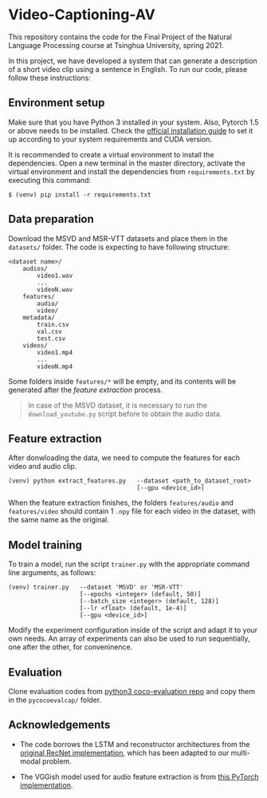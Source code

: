 # Video-Captioning-AV

This repository contains the code for the Final Project of the Natural Language Processing course at Tsinghua University, spring 2021.

In this project, we have developed a system that can generate a description of a short video clip using a sentence in English. To run our code, please follow these instructions:

## Environment setup

Make sure that you have Python 3 installed in your system. Also, Pytorch 1.5 or above needs to be installed. Check the [official installation guide](https://pytorch.org/get-started/locally/) to set it up according to your system requirements and CUDA version.

It is recommended to create a virtual environment to install the dependencies. Open a new terminal in the master directory, activate the virtual environment and install the dependencies from ``requirements.txt`` by executing this command:

```
$ (venv) pip install -r requirements.txt
```

## Data preparation

Download the MSVD and MSR-VTT datasets and place them in the `datasets/` folder. The code is expecting to have following structure: 

```
<dataset name>/
    audios/
        video1.wav
        ...
        videoN.wav
    features/
        audio/
        video/
    metadata/
        train.csv
        val.csv
        test.csv
    videos/
        video1.mp4
        ...
        videoN.mp4
```

Some folders inside `features/*` will be empty, and its contents will be generated after the *feature extraction* process.

> In case of the MSVD dataset, it is necessary to run the `download_youtube.py` script before to obtain the audio data.

## Feature extraction

After donwloading the data, we need to compute the features for each video and audio clip. 

```
(venv) python extract_features.py   --dataset <path_to_dataset_root>
                                    [--gpu <device_id>]
```

When the feature extraction finishes, the folders `features/audio` and `features/video` should contain 1 `.npy` file for each video in the dataset, with the same name as the original.

## Model training

To train a model, run the script `trainer.py` with the appropriate command line arguments, as follows:

```
(venv) trainer.py   --dataset 'MSVD' or 'MSR-VTT'
                    [--epochs <integer> (default, 50)]
                    [--batch_size <integer> (default, 128)]
                    [--lr <float> (default, 1e-4)]
                    [--gpu <device_id>] 
```

Modify the experiment configuration inside of the script and adapt it to your own needs. An array of experiments can also be used to run sequentially, one after the other, for conveninence.

## Evaluation
Clone evaluation codes from [python3 coco-evaluation repo](https://github.com/daqingliu/coco-caption) and copy them in the `pycocoevalcap/` folder.

## Acknowledgements

* The code borrows the LSTM and reconstructor architectures from the [original RecNet implementation](https://github.com/hobincar/RecNet), which has been adapted to our multi-modal problem. 

* The VGGish model used for audio feature extraction is from [this PyTorch implementation](https://github.com/harritaylor/torchvggish).
